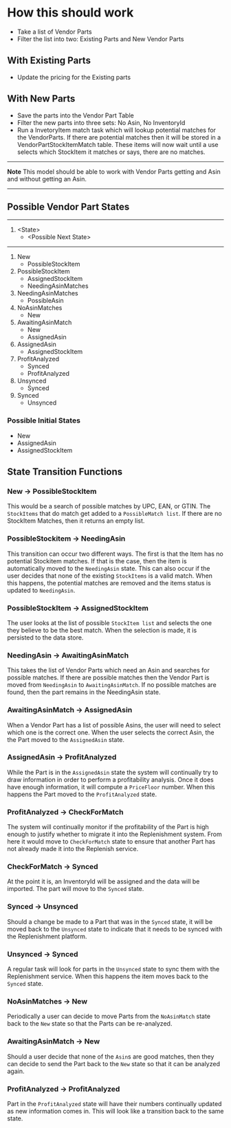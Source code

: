# How this should work

- Take a list of Vendor Parts
- Filter the list into two: Existing Parts and New Vendor Parts

## With Existing Parts

- Update the pricing for the Existing parts

## With New Parts

- Save the parts into the Vendor Part Table
- Filter the new parts into three sets: No Asin, No InventoryId
- Run a InvetoryItem match task which will lookup potential matches for the VendorParts. If there are potential matches then it will be stored in a VendorPartStockItemMatch table. These items will now wait until a use selects which StockItem it matches or says, there are no matches.


---

**Note** This model should be able to work with Vendor Parts getting and Asin and without getting an Asin.

---

## Possible Vendor Part States

---

1. \<State>
    - \<Possible Next State>

---

1. New
    - PossibleStockItem
2. PossibleStockItem
    - AssignedStockItem
    - NeedingAsinMatches
3. NeedingAsinMatches
    - PossibleAsin
4. NoAsinMatches
    - New
5. AwaitingAsinMatch
    - New
    - AssignedAsin
6. AssignedAsin
    - AssignedStockItem
7. ProfitAnalyzed
    - Synced
    - ProfitAnalyzed
8. Unsynced
    - Synced
9. Synced
    - Unsynced

### Possible Initial States

- New
- AssignedAsin
- AssignedStockItem

## State Transition Functions

### New -> PossibleStockItem

This would be a search of possible matches by UPC, EAN, or GTIN. The `StockItems` that do match get added to a `PossibleMatch list`. If there are no StockItem Matches, then it returns an empty list.

### PossibleStockitem -> NeedingAsin

This transition can occur two different ways. The first is that the Item has no potential Stockitem matches. If that is the case, then the item is automatically moved to the `NeedingAsin` state. This can also occur if the user decides that none of the existing `StockItems` is a valid match. When this happens, the potential matches are removed and the items status is updated to `NeedingAsin`.

### PossibleStockItem -> AssignedStockItem

The user looks at the list of possible `StockItem list` and selects the one they believe to be the best match. When the selection is made, it is persisted to the data store.

### NeedingAsin -> AwaitingAsinMatch

This takes the list of Vendor Parts which need an Asin and searches for possible matches. If there are possible matches then the Vendor Part is moved from `NeedingAsin` to `AwaitingAsinMatch`. If no possible matches are found, then the part remains in the NeedingAsin state.

### AwaitingAsinMatch -> AssignedAsin

When a Vendor Part has a list of possible Asins, the user will need to select which one is the correct one. When the user selects the correct Asin, the the Part moved to the `AssignedAsin` state.

### AssignedAsin -> ProfitAnalyzed

While the Part is in the `AssignedAsin` state the system will continually try to draw information in order to perform a profitability analysis. Once it does have enough information, it will compute a `PriceFloor` number. When this happens the Part moved to the `ProfitAnalyzed` state.

### ProfitAnalyzed -> CheckForMatch

The system will continually monitor if the profitability of the Part is high enough to justify whether to migrate it into the Replenishment system. From here it would move to `CheckForMatch` state to ensure that another Part has not already made it into the Replenish service.

### CheckForMatch -> Synced

At the point it is, an InventoryId will be assigned and the data will be imported. The part will move to the `Synced` state.

### Synced -> Unsynced

Should a change be made to a Part that was in the `Synced` state, it will be moved back to the `Unsynced` state to indicate that it needs to be synced with the Replenishment platform.

### Unsynced -> Synced

A regular task will look for parts in the `Unsynced` state to sync them with the Replenishment service. When this happens the item moves back to the `Synced` state.

### NoAsinMatches -> New

Periodically a user can decide to move Parts from the `NoAsinMatch` state back to the `New` state so that the Parts can be re-analyzed.

### AwaitingAsinMatch -> New

Should a user decide that none of the `Asin`s are good matches, then they can decide to send the Part back to the `New` state so that it can be analyzed again.

### ProfitAnalyzed -> ProfitAnalyzed

Part in the `ProfitAnalyzed` state will have their numbers continually updated as new information comes in. This will look like a transition back to the same state.